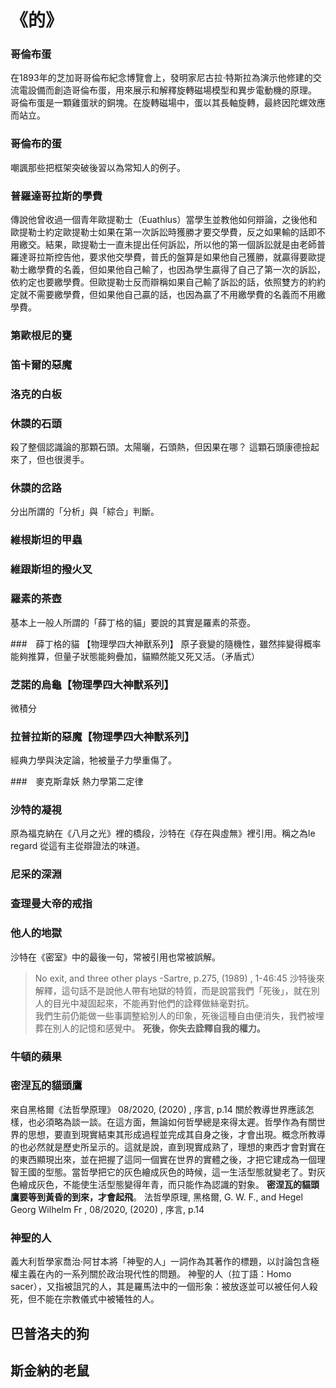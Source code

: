 # 《__的__》

### 哥倫布蛋
在1893年的芝加哥哥倫布紀念博覽會上，發明家尼古拉·特斯拉為演示他修建的交流電設備而創造哥倫布蛋，用來展示和解釋旋轉磁場模型和異步電動機的原理。  
哥倫布蛋是一顆雞蛋狀的銅塊。在旋轉磁場中，蛋以其長軸旋轉，最終因陀螺效應而站立。

### 哥倫布的蛋
嘲諷那些把框架突破後習以為常知人的例子。

### 普羅達哥拉斯的學費
傳說他曾收過一個青年歐提勒士（Euathlus）當學生並教他如何辯論，之後他和歐提勒士約定歐提勒士如果在第一次訴訟時獲勝才要交學費，反之如果輸的話即不用繳交。結果，歐提勒士一直未提出任何訴訟，所以他的第一個訴訟就是由老師普羅達哥拉斯控告他，要求他交學費，普氏的盤算是如果他自己獲勝，就贏得要歐提勒士繳學費的名義，但如果他自己輸了，也因為學生贏得了自己了第一次的訴訟，依約定也要繳學費。但歐提勒士反而辯稱如果自己輸了訴訟的話，依照雙方的約約定就不需要繳學費，但如果他自己贏的話，也因為贏了不用繳學費的名義而不用繳學費。

### 第歐根尼的甕

### 笛卡爾的惡魔

### 洛克的白板

### 休謨的石頭
殺了整個認識論的那顆石頭。太陽曬，石頭熱，但因果在哪？
這顆石頭康德撿起來了，但也很燙手。

### 休謨的岔路
分出所謂的「分析」與「綜合」判斷。

### 維根斯坦的甲蟲

### 維跟斯坦的撥火叉

### 羅素的茶壺
基本上一般人所謂的「薛丁格的貓」要說的其實是羅素的茶壺。

###　薛丁格的貓 【物理學四大神獸系列】
原子衰變的隨機性，雖然摔變得概率能夠推算，但量子狀態能夠疊加，貓顯然能又死又活。（矛盾式）

### 芝諾的烏龜【物理學四大神獸系列】
微積分

### 拉普拉斯的惡魔【物理學四大神獸系列】
經典力學與決定論，牠被量子力學重傷了。

###　麥克斯韋妖
熱力學第二定律

### 沙特的凝視
原為福克納在《八月之光》裡的橋段，沙特在《存在與虛無》裡引用。稱之為le regard 從這有主從辯證法的味道。

### 尼采的深淵

### 查理曼大帝的戒指

### 他人的地獄
沙特在《密室》中的最後一句，常被引用也常被誤解。

>No exit, and three other plays -Sartre, p.275, (1989) , 1-46:45
沙特後來解釋，這句話不是說他人帶有地獄的特質，而是說當我們「死後」，就在別人的目光中凝固起來，不能再對他們的詮釋做絲毫對抗。  
我們生前仍能做一些事調整給別人的印象，死後這種自由便消失，我們被埋葬在別人的記憶和感覺中。
**死後，你失去詮釋自我的權力。**

### 牛頓的蘋果

### 密涅瓦的貓頭鷹
來自黑格爾《法哲學原理》 08/2020, (2020) , 序言, p.14
關於教導世界應該怎樣，也必須略為談一談。在這方面，無論如何哲學總是來得太遲。哲學作為有關世界的思想，要直到現實結束其形成過程並完成其自身之後，才會出現。概念所教導的也必然就是歷史所呈示的。這就是說，直到現實成熟了，理想的東西才會對實在的東西顯現出來，並在把握了這同一個實在世界的實體之後，才把它建成為一個理智王國的型態。當哲學把它的灰色繪成灰色的時候，這一生活型態就變老了。對灰色繪成灰色，不能使生活型態變得年青，而只能作為認識的對象。 **密涅瓦的貓頭鷹要等到黃昏的到來，才會起飛**。 法哲學原理, 黑格爾, G. W. F., and Hegel Georg Wilhelm Fr , 08/2020, (2020) , 序言, p.14

### 神聖的人
義大利哲學家喬治·阿甘本將「神聖的人」一詞作為其著作的標題，以討論包含極權主義在內的一系列關於政治現代性的問題。
神聖的人（拉丁語：Homo sacer），又指被詛咒的人，其是羅馬法中的一個形象：被放逐並可以被任何人殺死，但不能在宗教儀式中被犧牲的人。

## 巴普洛夫的狗

## 斯金納的老鼠
